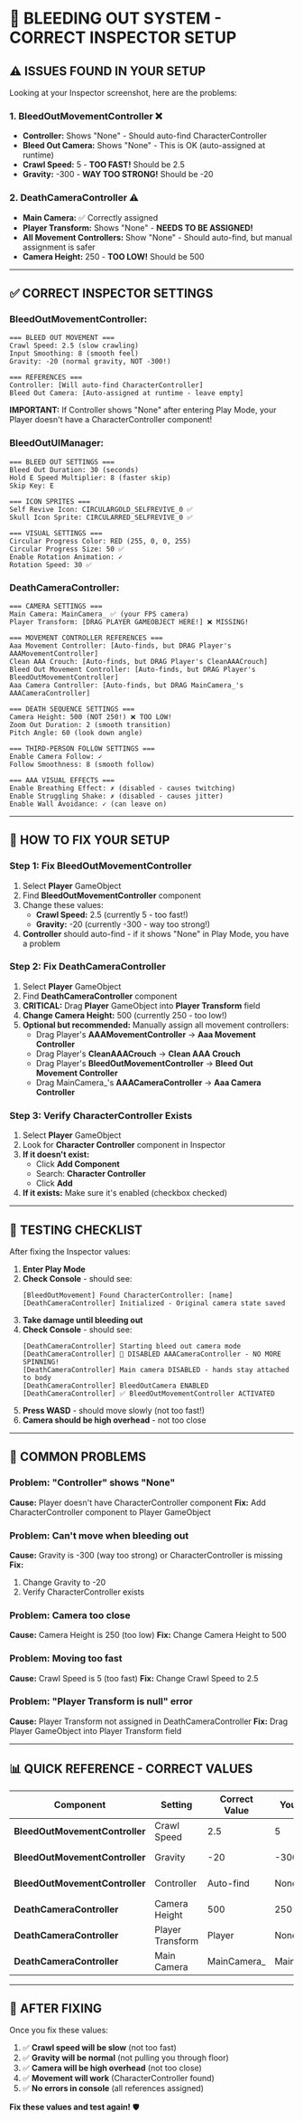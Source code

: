 # 🎯 BLEEDING OUT SYSTEM - CORRECT INSPECTOR SETUP

## ⚠️ **ISSUES FOUND IN YOUR SETUP**

Looking at your Inspector screenshot, here are the problems:

### **1. BleedOutMovementController** ❌
- **Controller:** Shows "None" - Should auto-find CharacterController
- **Bleed Out Camera:** Shows "None" - This is OK (auto-assigned at runtime)
- **Crawl Speed:** 5 - **TOO FAST!** Should be 2.5
- **Gravity:** -300 - **WAY TOO STRONG!** Should be -20

### **2. DeathCameraController** ⚠️
- **Main Camera:** ✅ Correctly assigned
- **Player Transform:** Shows "None" - **NEEDS TO BE ASSIGNED!**
- **All Movement Controllers:** Show "None" - Should auto-find, but manual assignment is safer
- **Camera Height:** 250 - **TOO LOW!** Should be 500

---

## ✅ **CORRECT INSPECTOR SETTINGS**

### **BleedOutMovementController:**

```
=== BLEED OUT MOVEMENT ===
Crawl Speed: 2.5 (slow crawling)
Input Smoothing: 8 (smooth feel)
Gravity: -20 (normal gravity, NOT -300!)

=== REFERENCES ===
Controller: [Will auto-find CharacterController]
Bleed Out Camera: [Auto-assigned at runtime - leave empty]
```

**IMPORTANT:** If Controller shows "None" after entering Play Mode, your Player doesn't have a CharacterController component!

### **BleedOutUIManager:**

```
=== BLEED OUT SETTINGS ===
Bleed Out Duration: 30 (seconds)
Hold E Speed Multiplier: 8 (faster skip)
Skip Key: E

=== ICON SPRITES ===
Self Revive Icon: CIRCULARGOLD_SELFREVIVE_0 ✅
Skull Icon Sprite: CIRCULARRED_SELFREVIVE_0 ✅

=== VISUAL SETTINGS ===
Circular Progress Color: RED (255, 0, 0, 255)
Circular Progress Size: 50 ✅
Enable Rotation Animation: ✓
Rotation Speed: 30 ✅
```

### **DeathCameraController:**

```
=== CAMERA SETTINGS ===
Main Camera: MainCamera_ ✅ (your FPS camera)
Player Transform: [DRAG PLAYER GAMEOBJECT HERE!] ❌ MISSING!

=== MOVEMENT CONTROLLER REFERENCES ===
Aaa Movement Controller: [Auto-finds, but DRAG Player's AAAMovementController]
Clean AAA Crouch: [Auto-finds, but DRAG Player's CleanAAACrouch]
Bleed Out Movement Controller: [Auto-finds, but DRAG Player's BleedOutMovementController]
Aaa Camera Controller: [Auto-finds, but DRAG MainCamera_'s AAACameraController]

=== DEATH SEQUENCE SETTINGS ===
Camera Height: 500 (NOT 250!) ❌ TOO LOW!
Zoom Out Duration: 2 (smooth transition)
Pitch Angle: 60 (look down angle)

=== THIRD-PERSON FOLLOW SETTINGS ===
Enable Camera Follow: ✓
Follow Smoothness: 8 (smooth follow)

=== AAA VISUAL EFFECTS ===
Enable Breathing Effect: ✗ (disabled - causes twitching)
Enable Struggling Shake: ✗ (disabled - causes jitter)
Enable Wall Avoidance: ✓ (can leave on)
```

---

## 🔧 **HOW TO FIX YOUR SETUP**

### **Step 1: Fix BleedOutMovementController**

1. Select **Player** GameObject
2. Find **BleedOutMovementController** component
3. Change these values:
   - **Crawl Speed:** 2.5 (currently 5 - too fast!)
   - **Gravity:** -20 (currently -300 - way too strong!)
4. **Controller** should auto-find - if it shows "None" in Play Mode, you have a problem

### **Step 2: Fix DeathCameraController**

1. Select **Player** GameObject
2. Find **DeathCameraController** component
3. **CRITICAL:** Drag **Player** GameObject into **Player Transform** field
4. **Change Camera Height:** 500 (currently 250 - too low!)
5. **Optional but recommended:** Manually assign all movement controllers:
   - Drag Player's **AAAMovementController** → **Aaa Movement Controller**
   - Drag Player's **CleanAAACrouch** → **Clean AAA Crouch**
   - Drag Player's **BleedOutMovementController** → **Bleed Out Movement Controller**
   - Drag MainCamera_'s **AAACameraController** → **Aaa Camera Controller**

### **Step 3: Verify CharacterController Exists**

1. Select **Player** GameObject
2. Look for **Character Controller** component in Inspector
3. **If it doesn't exist:**
   - Click **Add Component**
   - Search: **Character Controller**
   - Click **Add**
4. **If it exists:** Make sure it's enabled (checkbox checked)

---

## 🧪 **TESTING CHECKLIST**

After fixing the Inspector values:

1. **Enter Play Mode**
2. **Check Console** - should see:
   ```
   [BleedOutMovement] Found CharacterController: [name]
   [DeathCameraController] Initialized - Original camera state saved
   ```
3. **Take damage until bleeding out**
4. **Check Console** - should see:
   ```
   [DeathCameraController] Starting bleed out camera mode
   [DeathCameraController] 🔴 DISABLED AAACameraController - NO MORE SPINNING!
   [DeathCameraController] Main camera DISABLED - hands stay attached to body
   [DeathCameraController] BleedOutCamera ENABLED
   [DeathCameraController] ✅ BleedOutMovementController ACTIVATED
   ```
5. **Press WASD** - should move slowly (not too fast!)
6. **Camera should be high overhead** - not too close

---

## 🚨 **COMMON PROBLEMS**

### **Problem: "Controller" shows "None"**
**Cause:** Player doesn't have CharacterController component
**Fix:** Add CharacterController component to Player GameObject

### **Problem: Can't move when bleeding out**
**Cause:** Gravity is -300 (way too strong) or CharacterController is missing
**Fix:** 
1. Change Gravity to -20
2. Verify CharacterController exists

### **Problem: Camera too close**
**Cause:** Camera Height is 250 (too low)
**Fix:** Change Camera Height to 500

### **Problem: Moving too fast**
**Cause:** Crawl Speed is 5 (too fast)
**Fix:** Change Crawl Speed to 2.5

### **Problem: "Player Transform is null" error**
**Cause:** Player Transform not assigned in DeathCameraController
**Fix:** Drag Player GameObject into Player Transform field

---

## 📊 **QUICK REFERENCE - CORRECT VALUES**

| Component | Setting | Correct Value | Your Value | Status |
|-----------|---------|---------------|------------|--------|
| **BleedOutMovementController** | Crawl Speed | 2.5 | 5 | ❌ TOO FAST |
| **BleedOutMovementController** | Gravity | -20 | -300 | ❌ TOO STRONG |
| **BleedOutMovementController** | Controller | Auto-find | None | ⚠️ CHECK |
| **DeathCameraController** | Camera Height | 500 | 250 | ❌ TOO LOW |
| **DeathCameraController** | Player Transform | Player | None | ❌ MISSING |
| **DeathCameraController** | Main Camera | MainCamera_ | MainCamera_ | ✅ CORRECT |

---

## 💎 **AFTER FIXING**

Once you fix these values:

1. ✅ **Crawl speed will be slow** (not too fast)
2. ✅ **Gravity will be normal** (not pulling you through floor)
3. ✅ **Camera will be high overhead** (not too close)
4. ✅ **Movement will work** (CharacterController found)
5. ✅ **No errors in console** (all references assigned)

**Fix these values and test again!** 🛡️
